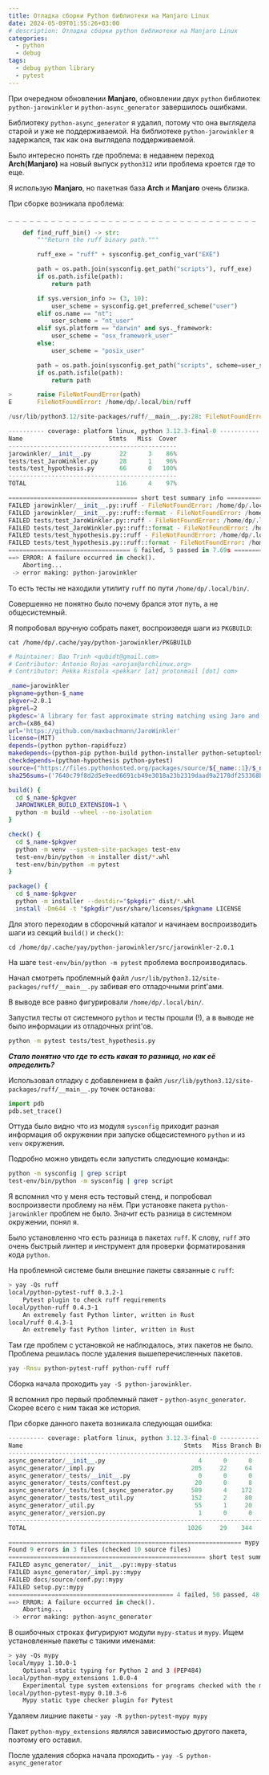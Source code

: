 ```yaml
---
title: Отладка сборки Python библиотеки на Manjaro Linux
date: 2024-05-09T01:55:26+03:00
# description: Отладка сборки python библиотеки на Manjaro Linux
categories:
  - python
  - debug
tags:
  - debug python library
  - pytest
---
```


При очередном обновлении **Manjaro**, обновлении двух `python` библиотек `python-jarowinkler` и `python-async_generator` завершилось ошибками.

Библиотеку `python-async_generator` я удалил, потому что она выглядела старой и уже не поддерживаемой. На библиотеке `python-jarowinkler` я задержался, так как она выглядела поддерживаемой.

Было интересно понять где проблема: в недавнем переход **Arch(Manjaro)** на новый выпуск `python312` или проблема кроется где то еще.

Я использую **Manjaro**, но пакетная база **Arch** и **Manjaro** очень близка.

<!--more-->

При сборке возникала проблема:
```python
_ _ _ _ _ _ _ _ _ _ _ _ _ _ _ _ _ _ _ _ _ _ _ _ _ _ _ _ _ _ _ _ _ _ _

    def find_ruff_bin() -> str:
        """Return the ruff binary path."""

        ruff_exe = "ruff" + sysconfig.get_config_var("EXE")

        path = os.path.join(sysconfig.get_path("scripts"), ruff_exe)
        if os.path.isfile(path):
            return path

        if sys.version_info >= (3, 10):
            user_scheme = sysconfig.get_preferred_scheme("user")
        elif os.name == "nt":
            user_scheme = "nt_user"
        elif sys.platform == "darwin" and sys._framework:
            user_scheme = "osx_framework_user"
        else:
            user_scheme = "posix_user"

        path = os.path.join(sysconfig.get_path("scripts", scheme=user_scheme), ruff_exe)
        if os.path.isfile(path):
            return path

>       raise FileNotFoundError(path)
E       FileNotFoundError: /home/dp/.local/bin/ruff

/usr/lib/python3.12/site-packages/ruff/__main__.py:28: FileNotFoundError

---------- coverage: platform linux, python 3.12.3-final-0 -----------
Name                        Stmts   Miss  Cover
-----------------------------------------------
jarowinkler/__init__.py        22      3    86%
tests/test_JaroWinkler.py      28      1    96%
tests/test_hypothesis.py       66      0   100%
-----------------------------------------------
TOTAL                         116      4    97%

==================================== short test summary info ===========================
FAILED jarowinkler/__init__.py::ruff - FileNotFoundError: /home/dp/.local/bin/ruff
FAILED jarowinkler/__init__.py::ruff::format - FileNotFoundError: /home/dp/.local/bin/ruff
FAILED tests/test_JaroWinkler.py::ruff - FileNotFoundError: /home/dp/.local/bin/ruff
FAILED tests/test_JaroWinkler.py::ruff::format - FileNotFoundError: /home/dp/.local/bin/ruff
FAILED tests/test_hypothesis.py::ruff - FileNotFoundError: /home/dp/.local/bin/ruff
FAILED tests/test_hypothesis.py::ruff::format - FileNotFoundError: /home/dp/.local/bin/ruff
================================== 6 failed, 5 passed in 7.69s ==========================
==> ERROR: A failure occurred in check().
    Aborting...
 -> error making: python-jarowinkler
```

То есть тесты не находили утилиту `ruff` по пути `/home/dp/.local/bin/`.

Совершенно не понятно было почему брался этот путь, а не общесистемный.

Я попробовал вручную собрать пакет, воспроизведя шаги из `PKGBUILD`:

`cat /home/dp/.cache/yay/python-jarowinkler/PKGBUILD`

```bash
# Maintainer: Bao Trinh <qubidt@gmail.com>
# Contributor: Antonio Rojas <arojas@archlinux.org>
# Contributor: Pekka Ristola <pekkarr [at] protonmail [dot] com>

_name=jarowinkler
pkgname=python-$_name
pkgver=2.0.1
pkgrel=2
pkgdesc='A library for fast approximate string matching using Jaro and Jaro-Winkler similarity'
arch=(x86_64)
url='https://github.com/maxbachmann/JaroWinkler'
license=(MIT)
depends=(python python-rapidfuzz)
makedepends=(python-pip python-build python-installer python-setuptools python-scikit-build ninja)
checkdepends=(python-hypothesis python-pytest)
source=("https://files.pythonhosted.org/packages/source/${_name::1}/$_name/$_name-$pkgver.tar.gz")
sha256sums=('7640c79f8d2d5e9eed6691cb49e3018a23b2319daad9a2178df253368b5432b7')

build() {
  cd $_name-$pkgver
  JAROWINKLER_BUILD_EXTENSION=1 \
  python -m build --wheel --no-isolation
}

check() {
  cd $_name-$pkgver
  python -m venv --system-site-packages test-env
  test-env/bin/python -m installer dist/*.whl
  test-env/bin/python -m pytest
}

package() {
  cd $_name-$pkgver
  python -m installer --destdir="$pkgdir" dist/*.whl
  install -Dm644 -t "$pkgdir"/usr/share/licenses/$pkgname LICENSE
```

Для этого переходим в сборочный каталог и начинаем воспроизводить шаги из секций `build()` и `check()`:

`cd /home/dp/.cache/yay/python-jarowinkler/src/jarowinkler-2.0.1`

На шаге `test-env/bin/python -m pytest` проблема воспроизводилась.

Начал смотреть проблемный файл `/usr/lib/python3.12/site-packages/ruff/__main__.py` забивая его отладочными print'ами.

В выводе все равно фигурировали `/home/dp/.local/bin/`.

Запустил тесты от системного `python` и тесты прошли (!), а в выводе не было информации из отладочных print'ов.

```bash
python -m pytest tests/test_hypothesis.py
```

**_Стало понятно что где то есть какая то разница, но как её определить?_**

Использовал отладку с добавлением в файл `/usr/lib/python3.12/site-packages/ruff/__main__.py` точек останова:

```python
import pdb
pdb.set_trace()
```

Оттуда было видно что из модуля `sysconfig` приходит разная информация об окружении при запуске общесистемного `python` и из `venv` окружения.

Подробно можно увидеть если запустить следующие команды:

```bash
python -m sysconfig | grep script
test-env/bin/python -m sysconfig | grep script
```

Я вспомнил что у меня есть тестовый стенд, и попробовал воспроизвести проблему на нём. При установке пакета `python-jarowinkler` проблем не было. Значит есть разница в системном окружении, понял я.

Было установленно что есть разница в пакетах `ruff`. К слову, `ruff` это очень быстрый линтер и инструмент для проверки форматирования кода `python`.

На проблемной системе были внешние пакеты связанные с `ruff`:

```bash
> yay -Qs ruff
local/python-pytest-ruff 0.3.2-1
    Pytest plugin to check ruff requirements
local/python-ruff 0.4.3-1
    An extremely fast Python linter, written in Rust
local/ruff 0.4.3-1
    An extremely fast Python linter, written in Rust
```

Там где проблем с установкой не наблюдалось, этих пакетов не было.
Проблема решилась после удаления вышеперечисленных пакетов.

```bash
yay -Rnsu python-pytest-ruff python-ruff ruff
```

Сборка начала проходить `yay -S python-jarowinkler`.

Я вспомнил про первый проблемный пакет - `python-async_generator`. Скорее всего с ним такая же история.

При сборке данного пакета возникала следующая ошибка:

```python
---------- coverage: platform linux, python 3.12.3-final-0 -----------
Name                                             Stmts   Miss Branch BrPart  Cover
----------------------------------------------------------------------------------
async_generator/__init__.py                          4      0      0      0 100.0%
async_generator/_impl.py                           205     22     64      5  87.0%
async_generator/_tests/__init__.py                   0      0      0      0 100.0%
async_generator/_tests/conftest.py                  20      0      8      0 100.0%
async_generator/_tests/test_async_generator.py     589      4    172      7  98.6%
async_generator/_tests/test_util.py                152      2     80      1  98.7%
async_generator/_util.py                            55      1     20      1  97.3%
async_generator/_version.py                          1      0      0      0 100.0%
----------------------------------------------------------------------------------
TOTAL                                             1026     29    344     14  96.3%

================================================================= mypy =================================================================
Found 9 errors in 3 files (checked 10 source files)
======================================================= short test summary info ========================================================
FAILED async_generator/__init__.py::mypy-status
FAILED async_generator/_impl.py::mypy
FAILED docs/source/conf.py::mypy
FAILED setup.py::mypy
============================================== 4 failed, 50 passed, 48 warnings in 36.01s ==============================================
==> ERROR: A failure occurred in check().
    Aborting...
 -> error making: python-async_generator
```

В ошибочных строках фигурируют модули `mypy-status` и `mypy`. Ищем установленные пакеты с такими именами:

```bash
> yay -Qs mypy
local/mypy 1.10.0-1
    Optional static typing for Python 2 and 3 (PEP484)
local/python-mypy_extensions 1.0.0-4
    Experimental type system extensions for programs checked with the mypy typechecker
local/python-pytest-mypy 0.10.3-6
    Mypy static type checker plugin for Pytest
```

Удаляем лишние пакеты - `yay -R python-pytest-mypy mypy`

Пакет `python-mypy_extensions` являлся зависимостью другого пакета, поэтому его оставил.

После удаления сборка начала проходить - `yay -S python-async_generator`
